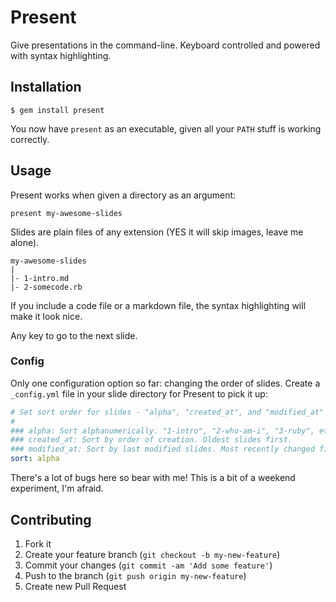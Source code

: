 # Present

Give presentations in the command-line. Keyboard controlled and powered with syntax highlighting.

## Installation

    $ gem install present

You now have `present` as an executable, given all your `PATH` stuff is working correctly.

## Usage

Present works when given a directory as an argument:

`present my-awesome-slides`

Slides are plain files of any extension (YES it will skip images, leave me alone).

    my-awesome-slides
    |
    |- 1-intro.md
    |- 2-somecode.rb

If you include a code file or a markdown file, the syntax highlighting will make it look nice.

Any key to go to the next slide.

### Config

Only one configuration option so far: changing the order of slides. Create a `_config.yml` file in your slide directory for Present to pick it up:

```yml
# Set sort order for slides - "alpha", "created_at", and "modified_at"
#
### alpha: Sort alphanumerically. "1-intro", "2-who-am-i", "3-ruby", etc.
### created_at: Sort by order of creation. Oldest slides first.
### modified_at: Sort by last modified slides. Most recently changed first.
sort: alpha
```

There's a lot of bugs here so bear with me! This is a bit of a weekend experiment, I'm afraid.

## Contributing

1. Fork it
2. Create your feature branch (`git checkout -b my-new-feature`)
3. Commit your changes (`git commit -am 'Add some feature'`)
4. Push to the branch (`git push origin my-new-feature`)
5. Create new Pull Request
